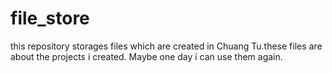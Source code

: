 # file_store
this repository storages files which are created in Chuang Tu.these files are about the projects i created.
Maybe one day i can use them again.
